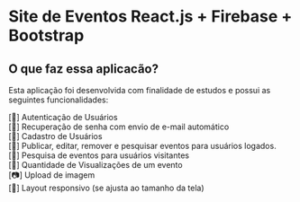 # Site de Eventos React.js + Firebase + Bootstrap

## O que faz essa aplicacão?

Esta aplicação foi desenvolvida com finalidade de estudos e possui as seguintes funcionalidades:

[🔑] Autenticação de Usuários <br/>
[📧] Recuperação de senha com envio de e-mail automático <br/>
[👤] Cadastro de Usuários <br/>
[📝] Publicar, editar, remover e pesquisar eventos para usuários logados. <br/>
[🔎] Pesquisa de eventos para usuários visitantes <br/>
[👀] Quantidade de Visualizações de um evento <br/>
[📷] Upload de imagem <br/>
[📲] Layout responsivo (se ajusta ao tamanho da tela) <br/>


